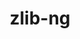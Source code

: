 ---
title: "zlib-ng"
layout: cache
categories: [package, develop-2024-05-12]
meta: {"versions": ["2.0.7", "2.1.6"], "compilers": ["apple-clang@=15.0.0", "cce@=15.0.1", "clang@=14.0.0", "gcc@=10.2.1", "gcc@=10.3.0", "gcc@=10.5.0", "gcc@=11.1.0", "gcc@=11.4.0", "gcc@=12.3.0", "gcc@=7.3.1", "gcc@=7.5.0", "gcc@=9.4.0", "oneapi@=2023.2.0", "oneapi@=2024.0.0"], "oss": ["amzn2", "centos7", "rhel8", "sle_hpc15", "ubuntu18.04", "ubuntu20.04", "ubuntu22.04", "ventura"], "platforms": ["darwin", "linux"], "targets": ["aarch64", "neoverse_n1", "neoverse_v1", "neoverse_v2", "ppc64le", "x86_64_v3", "x86_64_v4", "zen4"], "stacks": ["aws-isc", "aws-isc-aarch64", "aws-pcluster-neoverse_v1", "aws-pcluster-x86_64_v4", "build_systems", "data-vis-sdk", "developer-tools", "developer-tools-manylinux2014", "e4s", "e4s-cray-rhel", "e4s-cray-sles", "e4s-neoverse-v2", "e4s-neoverse_v1", "e4s-oneapi", "e4s-power", "e4s-rocm-external", "ml-darwin-aarch64-mps", "ml-linux-x86_64-cpu", "ml-linux-x86_64-cuda", "radiuss", "radiuss-aws", "radiuss-aws-aarch64", "root", "tutorial"], "num_specs": 24, "num_specs_by_stack": {"root": 24, "ml-darwin-aarch64-mps": 1, "radiuss-aws-aarch64": 2, "aws-isc-aarch64": 2, "aws-pcluster-neoverse_v1": 2, "radiuss-aws": 1, "aws-isc": 1, "developer-tools-manylinux2014": 1, "e4s-cray-rhel": 1, "aws-pcluster-x86_64_v4": 2, "e4s-cray-sles": 1, "build_systems": 1, "radiuss": 1, "developer-tools": 1, "e4s-power": 1, "data-vis-sdk": 1, "e4s-neoverse_v1": 1, "e4s-neoverse-v2": 1, "e4s": 1, "ml-linux-x86_64-cuda": 1, "tutorial": 7, "ml-linux-x86_64-cpu": 1, "e4s-rocm-external": 1, "e4s-oneapi": 1}}
spec_details: [{"hash": "gupz2crim2jetppx3b5jawmlyo57np4b", "compiler": "apple-clang@=15.0.0", "versions": ["2.1.6"], "os": "ventura", "platform": "darwin", "target": "aarch64", "variants": ["build_system=autotools", "+compat", "+new_strategies", "+opt", "+pic", "+shared"], "stacks": ["root", "ml-darwin-aarch64-mps"], "size": "-", "tarball": "https://binaries.spack.io/develop-2024-05-12/build_cache/darwin-ventura-aarch64/apple-clang-15.0.0/zlib-ng-2.1.6/darwin-ventura-aarch64-apple-clang-15.0.0-zlib-ng-2.1.6-gupz2crim2jetppx3b5jawmlyo57np4b.spack"}, {"hash": "twb2r5tdw2qareeiyrz4ffgmsbdjgdvf", "compiler": "gcc@=7.3.1", "versions": ["2.1.6"], "os": "amzn2", "platform": "linux", "target": "aarch64", "variants": ["build_system=autotools", "+compat", "+new_strategies", "+opt", "+pic", "+shared"], "stacks": ["radiuss-aws-aarch64", "aws-isc-aarch64", "root"], "size": "-", "tarball": "https://binaries.spack.io/develop-2024-05-12/build_cache/linux-amzn2-aarch64/gcc-7.3.1/zlib-ng-2.1.6/linux-amzn2-aarch64-gcc-7.3.1-zlib-ng-2.1.6-twb2r5tdw2qareeiyrz4ffgmsbdjgdvf.spack"}, {"hash": "6e3hrcnuke4v4hti6uiw4nghxj4obtcw", "compiler": "gcc@=7.3.1", "versions": ["2.1.6"], "os": "amzn2", "platform": "linux", "target": "neoverse_n1", "variants": ["build_system=autotools", "+compat", "+new_strategies", "+opt", "+pic", "+shared"], "stacks": ["radiuss-aws-aarch64", "aws-isc-aarch64", "root"], "size": "-", "tarball": "https://binaries.spack.io/develop-2024-05-12/build_cache/linux-amzn2-neoverse_n1/gcc-7.3.1/zlib-ng-2.1.6/linux-amzn2-neoverse_n1-gcc-7.3.1-zlib-ng-2.1.6-6e3hrcnuke4v4hti6uiw4nghxj4obtcw.spack"}, {"hash": "dz6x2uro7b7mwlldxy3mtmlehrok4lcw", "compiler": "gcc@=12.3.0", "versions": ["2.1.6"], "os": "amzn2", "platform": "linux", "target": "neoverse_n1", "variants": ["build_system=autotools", "+compat", "+new_strategies", "+opt", "+pic", "+shared"], "stacks": ["aws-pcluster-neoverse_v1", "root"], "size": "-", "tarball": "https://binaries.spack.io/develop-2024-05-12/build_cache/linux-amzn2-neoverse_n1/gcc-12.3.0/zlib-ng-2.1.6/linux-amzn2-neoverse_n1-gcc-12.3.0-zlib-ng-2.1.6-dz6x2uro7b7mwlldxy3mtmlehrok4lcw.spack"}, {"hash": "h6tiemmm7dfhbmqoef5wm5ym7bmw4bqq", "compiler": "gcc@=12.3.0", "versions": ["2.1.6"], "os": "amzn2", "platform": "linux", "target": "neoverse_v1", "variants": ["build_system=autotools", "+compat", "+new_strategies", "+opt", "+pic", "+shared"], "stacks": ["aws-pcluster-neoverse_v1", "root"], "size": "-", "tarball": "https://binaries.spack.io/develop-2024-05-12/build_cache/linux-amzn2-neoverse_v1/gcc-12.3.0/zlib-ng-2.1.6/linux-amzn2-neoverse_v1-gcc-12.3.0-zlib-ng-2.1.6-h6tiemmm7dfhbmqoef5wm5ym7bmw4bqq.spack"}, {"hash": "imp66brpaibvdsis67szce5djrweopvx", "compiler": "gcc@=7.3.1", "versions": ["2.1.6"], "os": "amzn2", "platform": "linux", "target": "x86_64_v3", "variants": ["build_system=autotools", "+compat", "+new_strategies", "+opt", "+pic", "+shared"], "stacks": ["root", "radiuss-aws", "aws-isc"], "size": "-", "tarball": "https://binaries.spack.io/develop-2024-05-12/build_cache/linux-amzn2-x86_64_v3/gcc-7.3.1/zlib-ng-2.1.6/linux-amzn2-x86_64_v3-gcc-7.3.1-zlib-ng-2.1.6-imp66brpaibvdsis67szce5djrweopvx.spack"}, {"hash": "leuwjfvddomrdufajy3xfjcfwmew6wff", "compiler": "gcc@=10.2.1", "versions": ["2.1.6"], "os": "centos7", "platform": "linux", "target": "x86_64_v3", "variants": ["build_system=autotools", "+compat", "+new_strategies", "+opt", "+pic", "+shared"], "stacks": ["root", "developer-tools-manylinux2014"], "size": "-", "tarball": "https://binaries.spack.io/develop-2024-05-12/build_cache/linux-centos7-x86_64_v3/gcc-10.2.1/zlib-ng-2.1.6/linux-centos7-x86_64_v3-gcc-10.2.1-zlib-ng-2.1.6-leuwjfvddomrdufajy3xfjcfwmew6wff.spack"}, {"hash": "ahochu27ve53yrkr7hy25a4ydt5hbej2", "compiler": "cce@=15.0.1", "versions": ["2.1.6"], "os": "rhel8", "platform": "linux", "target": "zen4", "variants": ["build_system=autotools", "+compat", "+new_strategies", "+opt", "+pic", "+shared"], "stacks": ["root", "e4s-cray-rhel"], "size": "-", "tarball": "https://binaries.spack.io/develop-2024-05-12/build_cache/linux-rhel8-zen4/cce-15.0.1/zlib-ng-2.1.6/linux-rhel8-zen4-cce-15.0.1-zlib-ng-2.1.6-ahochu27ve53yrkr7hy25a4ydt5hbej2.spack"}, {"hash": "v6wio25yuzpyva443pugfukdwd3boiuk", "compiler": "oneapi@=2023.2.0", "versions": ["2.1.6"], "os": "amzn2", "platform": "linux", "target": "x86_64_v3", "variants": ["build_system=autotools", "+compat", "+new_strategies", "+opt", "+pic", "+shared"], "stacks": ["root", "aws-pcluster-x86_64_v4"], "size": "-", "tarball": "https://binaries.spack.io/develop-2024-05-12/build_cache/linux-amzn2-x86_64_v3/oneapi-2023.2.0/zlib-ng-2.1.6/linux-amzn2-x86_64_v3-oneapi-2023.2.0-zlib-ng-2.1.6-v6wio25yuzpyva443pugfukdwd3boiuk.spack"}, {"hash": "7nw5zfujtqstxixqsu4zpfhgkhznr7j4", "compiler": "oneapi@=2023.2.0", "versions": ["2.1.6"], "os": "amzn2", "platform": "linux", "target": "x86_64_v4", "variants": ["build_system=autotools", "+compat", "+new_strategies", "+opt", "+pic", "+shared"], "stacks": ["root", "aws-pcluster-x86_64_v4"], "size": "-", "tarball": "https://binaries.spack.io/develop-2024-05-12/build_cache/linux-amzn2-x86_64_v4/oneapi-2023.2.0/zlib-ng-2.1.6/linux-amzn2-x86_64_v4-oneapi-2023.2.0-zlib-ng-2.1.6-7nw5zfujtqstxixqsu4zpfhgkhznr7j4.spack"}, {"hash": "2d4oexjdstewai47iqzrehu5sddi73uu", "compiler": "gcc@=10.3.0", "versions": ["2.1.6"], "os": "sle_hpc15", "platform": "linux", "target": "x86_64_v4", "variants": ["build_system=autotools", "+compat", "+new_strategies", "+opt", "+pic", "+shared"], "stacks": ["root", "e4s-cray-sles"], "size": "-", "tarball": "https://binaries.spack.io/develop-2024-05-12/build_cache/linux-sle_hpc15-x86_64_v4/gcc-10.3.0/zlib-ng-2.1.6/linux-sle_hpc15-x86_64_v4-gcc-10.3.0-zlib-ng-2.1.6-2d4oexjdstewai47iqzrehu5sddi73uu.spack"}, {"hash": "sp4y6abyivcnvzhmdo4mmcmxak4nvl76", "compiler": "gcc@=7.5.0", "versions": ["2.1.6"], "os": "ubuntu18.04", "platform": "linux", "target": "x86_64_v3", "variants": ["build_system=autotools", "+compat", "+new_strategies", "+opt", "+pic", "+shared"], "stacks": ["root", "build_systems", "radiuss", "developer-tools"], "size": "-", "tarball": "https://binaries.spack.io/develop-2024-05-12/build_cache/linux-ubuntu18.04-x86_64_v3/gcc-7.5.0/zlib-ng-2.1.6/linux-ubuntu18.04-x86_64_v3-gcc-7.5.0-zlib-ng-2.1.6-sp4y6abyivcnvzhmdo4mmcmxak4nvl76.spack"}, {"hash": "d2455uucihnslhbwfb6zlnugtooegsro", "compiler": "gcc@=9.4.0", "versions": ["2.1.6"], "os": "ubuntu20.04", "platform": "linux", "target": "ppc64le", "variants": ["build_system=autotools", "+compat", "+new_strategies", "+opt", "+pic", "+shared"], "stacks": ["root", "e4s-power"], "size": "-", "tarball": "https://binaries.spack.io/develop-2024-05-12/build_cache/linux-ubuntu20.04-ppc64le/gcc-9.4.0/zlib-ng-2.1.6/linux-ubuntu20.04-ppc64le-gcc-9.4.0-zlib-ng-2.1.6-d2455uucihnslhbwfb6zlnugtooegsro.spack"}, {"hash": "ads7byyselwnbum7qq2htngyj7zstp2h", "compiler": "gcc@=11.1.0", "versions": ["2.1.6"], "os": "ubuntu20.04", "platform": "linux", "target": "x86_64_v3", "variants": ["build_system=autotools", "+compat", "+new_strategies", "+opt", "+pic", "+shared"], "stacks": ["data-vis-sdk", "root"], "size": "-", "tarball": "https://binaries.spack.io/develop-2024-05-12/build_cache/linux-ubuntu20.04-x86_64_v3/gcc-11.1.0/zlib-ng-2.1.6/linux-ubuntu20.04-x86_64_v3-gcc-11.1.0-zlib-ng-2.1.6-ads7byyselwnbum7qq2htngyj7zstp2h.spack"}, {"hash": "yilkvbstgagk5hw4bid3kyzpffzrkt55", "compiler": "gcc@=11.4.0", "versions": ["2.1.6"], "os": "ubuntu22.04", "platform": "linux", "target": "neoverse_v1", "variants": ["build_system=autotools", "+compat", "+new_strategies", "+opt", "+pic", "+shared"], "stacks": ["root", "e4s-neoverse_v1"], "size": "-", "tarball": "https://binaries.spack.io/develop-2024-05-12/build_cache/linux-ubuntu22.04-neoverse_v1/gcc-11.4.0/zlib-ng-2.1.6/linux-ubuntu22.04-neoverse_v1-gcc-11.4.0-zlib-ng-2.1.6-yilkvbstgagk5hw4bid3kyzpffzrkt55.spack"}, {"hash": "3hzgehnoob3jriibvn74rxdrrpfvusjq", "compiler": "gcc@=11.4.0", "versions": ["2.1.6"], "os": "ubuntu22.04", "platform": "linux", "target": "neoverse_v2", "variants": ["build_system=autotools", "+compat", "+new_strategies", "+opt", "+pic", "+shared"], "stacks": ["root", "e4s-neoverse-v2"], "size": "-", "tarball": "https://binaries.spack.io/develop-2024-05-12/build_cache/linux-ubuntu22.04-neoverse_v2/gcc-11.4.0/zlib-ng-2.1.6/linux-ubuntu22.04-neoverse_v2-gcc-11.4.0-zlib-ng-2.1.6-3hzgehnoob3jriibvn74rxdrrpfvusjq.spack"}, {"hash": "xqtp62nft6pt5slbdljucwnkl5fxd6x4", "compiler": "gcc@=11.4.0", "versions": ["2.1.6"], "os": "ubuntu22.04", "platform": "linux", "target": "x86_64_v3", "variants": ["build_system=autotools", "+compat", "+new_strategies", "+opt", "+pic", "+shared"], "stacks": ["e4s", "ml-linux-x86_64-cuda", "tutorial", "root", "ml-linux-x86_64-cpu", "e4s-rocm-external"], "size": "-", "tarball": "https://binaries.spack.io/develop-2024-05-12/build_cache/linux-ubuntu22.04-x86_64_v3/gcc-11.4.0/zlib-ng-2.1.6/linux-ubuntu22.04-x86_64_v3-gcc-11.4.0-zlib-ng-2.1.6-xqtp62nft6pt5slbdljucwnkl5fxd6x4.spack"}, {"hash": "4ffssvw7dlnznkyvpecvw4tooizorfkr", "compiler": "clang@=14.0.0", "versions": ["2.0.7"], "os": "ubuntu22.04", "platform": "linux", "target": "x86_64_v3", "variants": ["build_system=autotools", "+compat", "+new_strategies", "+opt", "+pic", "+shared"], "stacks": ["root", "tutorial"], "size": "-", "tarball": "https://binaries.spack.io/develop-2024-05-12/build_cache/linux-ubuntu22.04-x86_64_v3/clang-14.0.0/zlib-ng-2.0.7/linux-ubuntu22.04-x86_64_v3-clang-14.0.0-zlib-ng-2.0.7-4ffssvw7dlnznkyvpecvw4tooizorfkr.spack"}, {"hash": "tzedx4jhu5vzbwh7fh4xiyvndmwy4maq", "compiler": "clang@=14.0.0", "versions": ["2.1.6"], "os": "ubuntu22.04", "platform": "linux", "target": "x86_64_v3", "variants": ["build_system=autotools", "+compat", "+new_strategies", "+opt", "+pic", "+shared"], "stacks": ["root", "tutorial"], "size": "-", "tarball": "https://binaries.spack.io/develop-2024-05-12/build_cache/linux-ubuntu22.04-x86_64_v3/clang-14.0.0/zlib-ng-2.1.6/linux-ubuntu22.04-x86_64_v3-clang-14.0.0-zlib-ng-2.1.6-tzedx4jhu5vzbwh7fh4xiyvndmwy4maq.spack"}, {"hash": "2wtyhbql33lcbihphdxwddookvagof6l", "compiler": "gcc@=10.5.0", "versions": ["2.1.6"], "os": "ubuntu22.04", "platform": "linux", "target": "x86_64_v3", "variants": ["build_system=autotools", "+compat", "+new_strategies", "+opt", "+pic", "+shared"], "stacks": ["root", "tutorial"], "size": "-", "tarball": "https://binaries.spack.io/develop-2024-05-12/build_cache/linux-ubuntu22.04-x86_64_v3/gcc-10.5.0/zlib-ng-2.1.6/linux-ubuntu22.04-x86_64_v3-gcc-10.5.0-zlib-ng-2.1.6-2wtyhbql33lcbihphdxwddookvagof6l.spack"}, {"hash": "5bbqtrncm2e3xq5kafqvyyhsu3f5lk3f", "compiler": "oneapi@=2024.0.0", "versions": ["2.1.6"], "os": "ubuntu22.04", "platform": "linux", "target": "x86_64_v3", "variants": ["build_system=autotools", "+compat", "+new_strategies", "+opt", "+pic", "+shared"], "stacks": ["root", "e4s-oneapi"], "size": "-", "tarball": "https://binaries.spack.io/develop-2024-05-12/build_cache/linux-ubuntu22.04-x86_64_v3/oneapi-2024.0.0/zlib-ng-2.1.6/linux-ubuntu22.04-x86_64_v3-oneapi-2024.0.0-zlib-ng-2.1.6-5bbqtrncm2e3xq5kafqvyyhsu3f5lk3f.spack"}, {"hash": "6bhcy7746dslww56qov4muqsyikm3fgs", "compiler": "gcc@=11.4.0", "versions": ["2.0.7"], "os": "ubuntu22.04", "platform": "linux", "target": "x86_64_v3", "variants": ["build_system=autotools", "+compat", "+new_strategies", "+opt", "+pic", "+shared"], "stacks": ["root", "tutorial"], "size": "-", "tarball": "https://binaries.spack.io/develop-2024-05-12/build_cache/linux-ubuntu22.04-x86_64_v3/gcc-11.4.0/zlib-ng-2.0.7/linux-ubuntu22.04-x86_64_v3-gcc-11.4.0-zlib-ng-2.0.7-6bhcy7746dslww56qov4muqsyikm3fgs.spack"}, {"hash": "klmqckvaegntcydjnzuir2dw5edpkayt", "compiler": "gcc@=12.3.0", "versions": ["2.1.6"], "os": "ubuntu22.04", "platform": "linux", "target": "x86_64_v3", "variants": ["build_system=autotools", "+compat", "+new_strategies", "+opt", "+pic", "+shared"], "stacks": ["root", "tutorial"], "size": "-", "tarball": "https://binaries.spack.io/develop-2024-05-12/build_cache/linux-ubuntu22.04-x86_64_v3/gcc-12.3.0/zlib-ng-2.1.6/linux-ubuntu22.04-x86_64_v3-gcc-12.3.0-zlib-ng-2.1.6-klmqckvaegntcydjnzuir2dw5edpkayt.spack"}, {"hash": "dbx6km5h4gmz43zwulyopdlp7eg3s6hj", "compiler": "gcc@=11.4.0", "versions": ["2.0.7"], "os": "ubuntu22.04", "platform": "linux", "target": "x86_64_v3", "variants": ["build_system=autotools", "+compat", "+new_strategies", "+opt", "+pic", "+shared"], "stacks": ["root", "tutorial"], "size": "-", "tarball": "https://binaries.spack.io/develop-2024-05-12/build_cache/linux-ubuntu22.04-x86_64_v3/gcc-11.4.0/zlib-ng-2.0.7/linux-ubuntu22.04-x86_64_v3-gcc-11.4.0-zlib-ng-2.0.7-dbx6km5h4gmz43zwulyopdlp7eg3s6hj.spack"}]
---